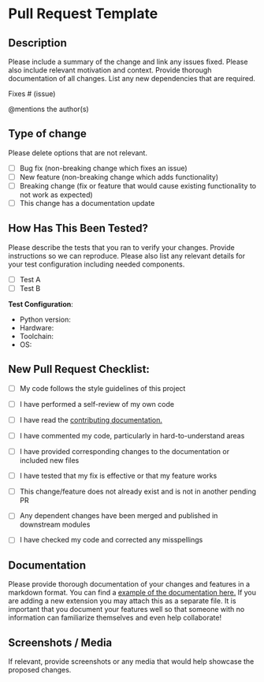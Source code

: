# Pull Request Template

## Description

Please include a summary of the change and link any issues fixed. Please also include relevant motivation and context. Provide thorough documentation of all changes. List any new dependencies that are required.

Fixes # (issue)

@mentions the author(s)

## Type of change

Please delete options that are not relevant.

- [ ] Bug fix (non-breaking change which fixes an issue)
- [ ] New feature (non-breaking change which adds functionality)
- [ ] Breaking change (fix or feature that would cause existing functionality to not work as expected)
- [ ] This change has a documentation update

## How Has This Been Tested?

Please describe the tests that you ran to verify your changes. Provide instructions so we can reproduce. Please also list any relevant details for your test configuration including needed components.

- [ ] Test A
- [ ] Test B

**Test Configuration**:
* Python version:
* Hardware:
* Toolchain:
* OS:

## New Pull Request Checklist:
<!-- Please review this checklist and use it as a reference for your pull request. This ensures that we keep a consistent standard for easier developments. Thank you for your work! -->
- [ ] My code follows the style guidelines of this project
- [ ] I have performed a self-review of my own code
- [ ] I have read the [contributing documentation.](https://mudpi.app/docs/contributing)
- [ ] I have commented my code, particularly in hard-to-understand areas
- [ ] I have provided corresponding changes to the documentation or included new files
- [ ] I have tested that my fix is effective or that my feature works
- [ ] This change/feature does not already exist and is not in another pending PR
- [ ] Any dependent changes have been merged and published in downstream modules
- [ ] I have checked my code and corrected any misspellings


## Documentation
Please provide thorough documentation of your changes and features in a markdown format. You can find a [example of the documentation here.](https://github.com/mudpi/mudpi-core/tree/master/.github) If you are adding a new extension you may attach this as a separate file. It is important that you document your features well so that someone with no information can familiarize themselves and even help collaborate!

## Screenshots / Media
If relevant, provide screenshots or any media that would help showcase the proposed changes. 
